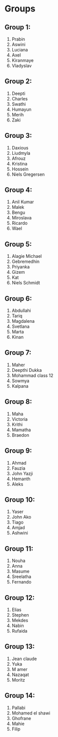 # Groups

## Group 1:
1. Prabin
1. Aswini
1. Luciana
1. Axel
1. Kiranmaye
1. Vladyslav

## Group 2:
1. Deepti
1. Charles
1. Swathi
1. Humayun
1. Merih
1. Zaki

## Group 3:
1. Daxious
1. Liudmyla
1. Afrouz
1. Kristina
1. Hossein
1. Niels Gregersen

## Group 4:
1. Anil Kumar
1. Malek
1. Bengu
1. Miroslava
1. Ricardo
1. Wael

## Group 5:
1. Alagie Michael
1. Gebremedhin
1. Priyanka
1. Gizem
1. Kat
1. Niels Schmidt

## Group 6:
1. Abdullahi
1. Tariq
1. Magdalena
1. Svetlana
1. Marta
1. Kinan

## Group 7:
1. Maher
1. Deepthi Dukka
1. Mohammad class 12
1. Sowmya
1. Kalpana

## Group 8:
1. Maha
1. Victoria
1. Krithi
1. Mamatha
1. Braedon

## Group 9:
1. Ahmad
1. Fauzia
1. John Yazji
1. Hemanth
1. Aleks

## Group 10:
1. Yaser
1. John Ako
1. Tiago
1. Amjad
1. Ashwini

## Group 11:
1. Nouha
1. Anna
1. Masume
1. Sreelatha
1. Fernando

## Group 12:
1. Elias
1. Stephen
1. Mekdes
1. Nabin
1. Rufaida

## Group 13:
1. Jean claude
1. Yuka
1. M amer
1. Nazaqat
1. Moritz

## Group 14:
1. Pallabi
1. Mohamed el shawi
1. Ghofrane
1. Mahie
1. Filip
